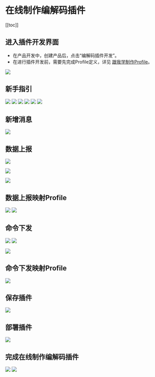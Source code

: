 
# 在线制作编解码插件

[[toc]]


## 进入插件开发界面

- 在产品开发中，创建产品后，点击“编解码插件开发”。
- 在进行插件开发前，需要先完成Profile定义，详见 [跟我学制作Profile](./profile_online.md)。

![](./pic/codec_plugin1.png)

## 新手指引

![](./pic/codec_plugin2.png)
![](./pic/codec_plugin3.png)
![](./pic/codec_plugin4.png)
![](./pic/codec_plugin5.png)
![](./pic/codec_plugin6.png)
![](./pic/codec_plugin7.png)

## 新增消息

![](./pic/codec_plugin8.png)

## 数据上报

![](./pic/codec_plugin9.png)

![](./pic/codec_plugin10.png)

![](./pic/codec_plugin11.png)


## 数据上报映射Profile

![](./pic/codec_plugin12.png)
![](./pic/codec_plugin13.png)

## 命令下发

![](./pic/codec_plugin14.png)
![](./pic/codec_plugin15.png)

![](./pic/codec_plugin16.png)

## 命令下发映射Profile

![](./pic/codec_plugin17.png)


## 保存插件

![](./pic/codec_plugin18.png)


## 部署插件

![](./pic/codec_plugin19.png)


## 完成在线制作编解码插件

![](./pic/codec_plugin20.png)
![](./pic/codec_plugin21.png)
